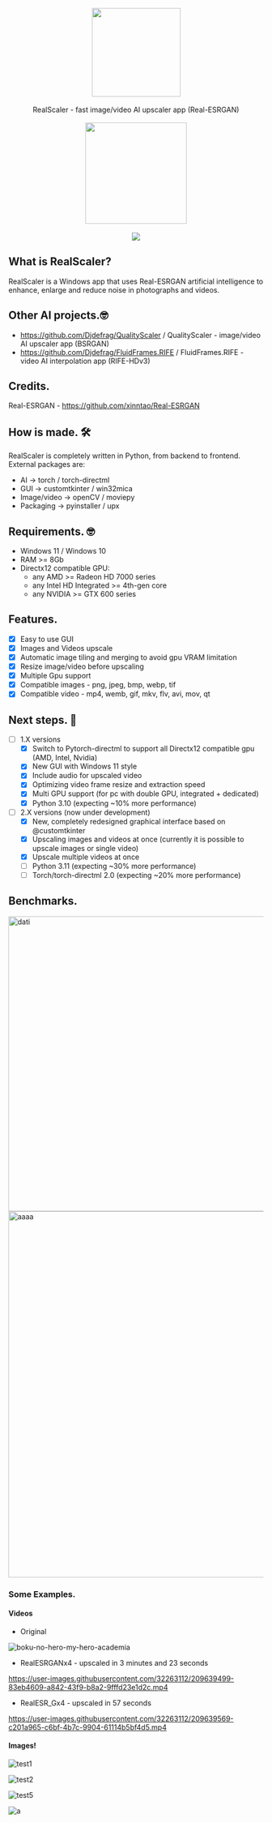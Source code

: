 <div align="center">
    <br>
    <img src="https://user-images.githubusercontent.com/32263112/202846672-027bc15c-8db1-424c-b241-5b466e66c66e.png" width="175"> </a> 
    <br><br> RealScaler - fast image/video AI upscaler app (Real-ESRGAN) <br><br>
    <a href="https://jangystudio.itch.io/realesrscaler">
         <img src="https://user-images.githubusercontent.com/86362423/162710522-c40c4f39-a6b9-48bc-84bc-1c6b78319f01.png" width="200">
    </a>
</div>
<br>
<div align="center">
    <img src="https://user-images.githubusercontent.com/32263112/233851564-d8216cdd-b4bf-4d78-80ee-f2fe25fec78c.png"> </a> 
</div>


## What is RealScaler?
RealScaler is a Windows app that uses Real-ESRGAN artificial intelligence to enhance, enlarge and reduce noise in photographs and videos.

## Other AI projects.🤓

- https://github.com/Djdefrag/QualityScaler / QualityScaler - image/video AI upscaler app (BSRGAN)
- https://github.com/Djdefrag/FluidFrames.RIFE / FluidFrames.RIFE - video AI interpolation app (RIFE-HDv3)


## Credits.

Real-ESRGAN - https://github.com/xinntao/Real-ESRGAN

## How is made. 🛠

RealScaler is completely written in Python, from backend to frontend. 
External packages are:
- AI  -> torch / torch-directml
- GUI -> customtkinter / win32mica
- Image/video -> openCV / moviepy
- Packaging   -> pyinstaller / upx

## Requirements. 🤓
- Windows 11 / Windows 10
- RAM >= 8Gb
- Directx12 compatible GPU:
    - any AMD >= Radeon HD 7000 series
    - any Intel HD Integrated >= 4th-gen core
    - any NVIDIA >=  GTX 600 series

## Features.
- [x] Easy to use GUI
- [x] Images and Videos upscale
- [x] Automatic image tiling and merging to avoid gpu VRAM limitation
- [x] Resize image/video before upscaling
- [x] Multiple Gpu support
- [x] Compatible images - png, jpeg, bmp, webp, tif  
- [x] Compatible video  - mp4, wemb, gif, mkv, flv, avi, mov, qt 

## Next steps. 🤫
- [ ] 1.X versions
    - [x] Switch to Pytorch-directml to support all Directx12 compatible gpu (AMD, Intel, Nvidia)
    - [x] New GUI with Windows 11 style
    - [x] Include audio for upscaled video
    - [x] Optimizing video frame resize and extraction speed
    - [x] Multi GPU support (for pc with double GPU, integrated + dedicated)
    - [x] Python 3.10 (expecting ~10% more performance)
- [ ] 2.X versions (now under development)
    - [x] New, completely redesigned graphical interface based on @customtkinter
    - [x] Upscaling images and videos at once (currently it is possible to upscale images or single video)
    - [x] Upscale multiple videos at once
    - [ ] Python 3.11 (expecting ~30% more performance)
    - [ ] Torch/torch-directml 2.0 (expecting ~20% more performance)

## Benchmarks.
<img width="582" alt="dati" src="https://user-images.githubusercontent.com/32263112/233958042-d7519c9b-461c-4f2f-acbb-02f921e2dd1d.PNG">
<img width="723" alt="aaaa" src="https://user-images.githubusercontent.com/32263112/233958139-8bc97050-85cc-4e1d-bae6-bb9bdedb678e.PNG">


### Some Examples.
#### Videos
- Original

![boku-no-hero-my-hero-academia](https://user-images.githubusercontent.com/32263112/209639439-94c8774d-354e-4d56-9123-e1aa4af95e08.gif)

- RealESRGANx4 - upscaled in 3 minutes and 23 seconds

https://user-images.githubusercontent.com/32263112/209639499-83eb4609-a842-43f9-b8a2-9fffd23e1d2c.mp4

- RealESR_Gx4 - upscaled in 57 seconds

https://user-images.githubusercontent.com/32263112/209639569-c201a965-c6bf-4b7c-9904-61114b5bf4d5.mp4


#### Images!

![test1](https://user-images.githubusercontent.com/32263112/223775329-2400f251-d6a3-45bb-ae94-09e40c55a6e1.png)

![test2](https://user-images.githubusercontent.com/32263112/223775065-2c304b76-ca1b-4efc-83d5-16c091be0cd1.png)

![test5](https://user-images.githubusercontent.com/32263112/203338133-0d0945f1-0129-4b36-8801-1510cf8892b8.png)

![a](https://user-images.githubusercontent.com/32263112/206723952-3f3110c9-9328-4bcc-94e0-8aaec0279eeb.png)

